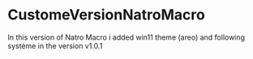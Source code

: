 # CustomeVersionNatroMacro
In this version of Natro Macro i added win11 theme (areo) and following systéme in the version v1.0.1
